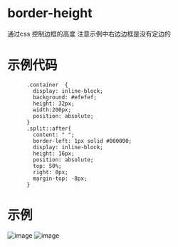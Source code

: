 # border-height
通过css 控制边框的高度
注意示例中右边边框是没有定边的
# 示例代码
```
      .container  {
        display: inline-block;
        background: #efefef;
        height: 32px;
        width:200px;
        position: absolute;
      }
      .split::after{
        content: " ";
        border-left: 1px solid #000000;
        display: inline-block;
        height: 16px;
        position: absolute;
        top: 50%;
        right: 0px;
        margin-top: -8px;
      }
```
# 示例
![image](https://github.com/SelfDown/border-height/assets/22128775/1baa58d1-2c85-4922-883b-ddb28ea400ac)
![image](https://github.com/user-attachments/assets/c9a011e1-d1e7-4eb8-8e21-049465f95fca)

